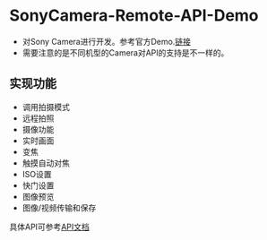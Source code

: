 # SonyCamera-Remote-API-Demo
* 对Sony Camera进行开发。参考官方Demo.[链接](https://developer.sony.com/develop/cameras/)
* 需要注意的是不同机型的Camera对API的支持是不一样的。

## 实现功能
* 调用拍摄模式
* 远程拍照
* 摄像功能
* 实时画面
* 变焦
* 触摸自动对焦
* ISO设置
* 快门设置
* 图像预览
* 图像/视频传输和保存

具体API可参考[API文档](https://github.com/benioZhang/SonyCamera-Remote-API-Demo/blob/master/Sony_CameraRemoteAPIbeta_API-Reference_v2.10.pdf)
